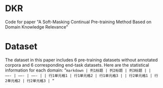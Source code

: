 # DKR
Code for paper "A Soft-Masking Continual Pre-training Method Based on Domain Knowledge Relevance"
# Dataset
The dataset in this paper includes 6 pre-training datasets without annotated corpora and 6 corresponding end-task datasets. Here are the statistical information for each domain:
   “`markdown
   | 列1标题 | 列2标题 | 列3标题 |
   | ——- | ——- | ——- |
   | 行1单元格1 | 行1单元格2 | 行1单元格3 |
   | 行2单元格1 | 行2单元格2 | 行2单元格3 |
   “`
